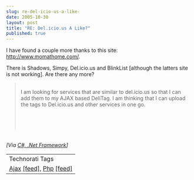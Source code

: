 ```yaml
---
slug: re-del-icio-us-a-like-
date: 2005-10-30
layout: post
title: "RE: Del.icio.us A Like?"
published: true
---
```

I have found a couple more thanks to this site: <a href="http://www.momathome.com/viewfromhome/2005/10/social_bookmarking_simple_just.php">http://www.momathome.com/</a>.<p />There is Shadows, Simpy, Del.icio.us and BlinkList [although the latters site is not working].  Are there any more?<br /><blockquote>
<br /><div>I am looking for services that are similar to del.icio.us so that I can add them to my AJAX based DeliTag. I am thinking that I can upload the tags to Del.icio.us and other services in one go.<p /><br />
</div>
<br />
</blockquote><br /><i>[Via <a href="http://feeds.feedburner.com/Kinlan?m=160">C#, .Net Framework</a>]</i><p /><table class="TechnoratiHead TagHeader">
<tr><td>Technorati Tags</td></tr>
<tr class="Technorati"><td>
<a href="http://www.technorati.com/tag/Ajax" class="Tag" rel="tag">Ajax</a> <a href="http://feeds.technorati.com/feed/posts/tag/Ajax" class="Tag">[feed]</a>, <a href="http://www.technorati.com/tag/Php" class="Tag" rel="tag">Php</a> <a href="http://feeds.technorati.com/feed/posts/tag/Php" class="Tag">[feed]</a>
</td></tr>
</table><div class="blogger-post-footer"><img class="posterous_download_image" src="https://blogger.googleusercontent.com/tracker/8109338-113068465133998462?l=www.kinlan.co.uk%2Findex.html" height="1" alt="" width="1" /></div>

